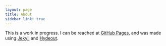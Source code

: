 ```yaml
---
layout: page
title: About
sidebar_link: true
---
```


<p class="message">
  This is a work in progress. I can be reached at <a href="https://twitter.com/jvrbntz>@jvrbntz</a>.
    
  This website is hosted for free at <a href="https://pages.github.com">GitHub Pages</a>, and was made using <a href="https://jekyllrb.com/">Jekyll</a> and <a href="https://github.com/fongandrew/hydeout">Hydeout</a>.
</p>
